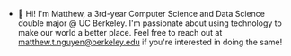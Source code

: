 - 👋 Hi! I'm Matthew, a 3rd-year Computer Science and Data Science double major @ UC Berkeley. I'm passionate about using technology to make our world a better place. Feel free to reach out at matthew.t.nguyen@berkeley.edu if you're interested in doing the same!

<!---
matthew-t-nguyen/matthew-t-nguyen is a ✨ special ✨ repository because its `README.md` (this file) appears on your GitHub profile.
You can click the Preview link to take a look at your changes.
--->
